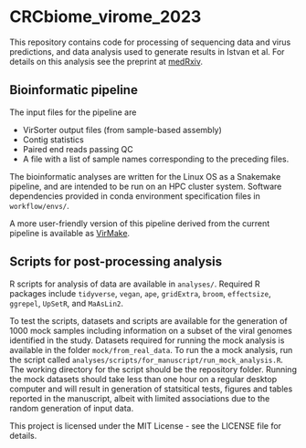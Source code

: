 # CRCbiome_virome_2023

This repository contains code for processing of sequencing data and virus predictions, and data analysis used to generate results in Istvan et al. For details on this analysis see the preprint at [medRxiv](https://www.medrxiv.org/content/10.1101/2023.08.24.23294548v1).

## Bioinformatic pipeline
The input files for the pipeline are
- VirSorter output files (from sample-based assembly)
- Contig statistics
- Paired end reads passing QC
- A file with a list of sample names corresponding to the preceding files.

The bioinformatic analyses are written for the Linux OS as a Snakemake pipeline, and are intended to be run on an HPC cluster system. Software dependencies provided in conda environment specification files in `workflow/envs/`. 

A more user-friendly version of this pipeline derived from the current pipeline is available as [VirMake](https://github.com/Rounge-lab/VirMake).

## Scripts for post-processing analysis
R scripts for analysis of data are available in `analyses/`. Required R packages include `tidyverse`, `vegan`, `ape`, `gridExtra`, `broom`, `effectsize`, `ggrepel`, `UpSetR`, and `MaAsLin2`. 

To test the scripts, datasets and scripts are available for the generation of 1000 mock samples including information on a subset of the viral genomes identified in the study. Datasets required for running the mock analysis is available in the folder `mock/from_real_data`. To run the a mock analysis, run the script called `analyses/scripts/for_manuscript/run_mock_analysis.R`. The working directory for the script should be the repository folder. Running the mock datasets should take less than one hour on a regular desktop computer and will result in generation of statsitical tests, figures and tables reported in the manuscript, albeit with limited associations due to the random generation of input data.

This project is licensed under the MIT License - see the LICENSE file for details.
